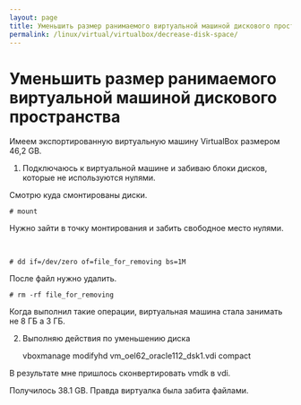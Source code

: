```yaml
---
layout: page
title: Уменьшить размер ранимаемого виртуальной машиной дискового пространства
permalink: /linux/virtual/virtualbox/decrease-disk-space/
---
```



# Уменьшить размер ранимаемого виртуальной машиной дискового пространства

Имеем экспортированную виртуальную машину VirtualBox размером 46,2 GB.


1) Подключаюсь к виртуальной машине и забиваю блоки дисков, которые не используются нулями.

Смотрю куда смонтированы диски.

    # mount


Нужно зайти в точку монтирования и забить свободное место нулями.


<br/>

    # dd if=/dev/zero of=file_for_removing bs=1M

После файл нужно удалить.

    # rm -rf file_for_removing

Когда выполнил такие операции, виртуальная машина стала занимать не 8 ГБ а 3 ГБ.


2) Выполняю действия по уменьшению диска

    vboxmanage modifyhd vm_oel62_oracle112_dsk1.vdi compact


В результате мне пришлось сконвертировать vmdk в vdi.

Получилось 38.1 GB. Правда виртуалка была забита файлами.
